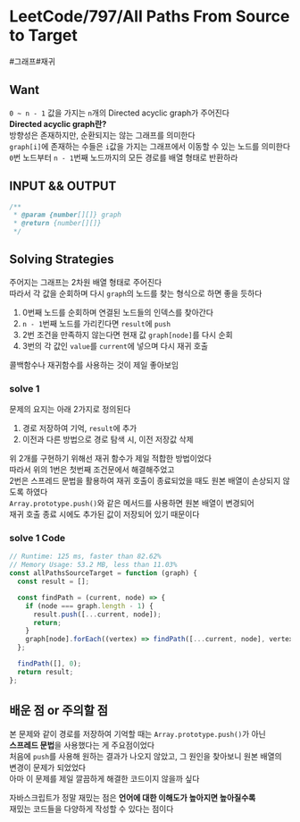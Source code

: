 # LeetCode/797/All Paths From Source to Target

#그래프#재귀

## Want

`0 ~ n - 1` 값을 가지는 `n`개의 Directed acyclic graph가 주어진다  
**Directed acyclic graph란?**  
방향성은 존재하지만, 순환되지는 않는 그래프를 의미한다  
`graph[i]`에 존재하는 수들은 `i`값을 가지는 그래프에서 이동할 수 있는 노드를 의미한다  
`0`번 노드부터 `n - 1`번째 노드까지의 모든 경로를 배열 형태로 반환하라

## INPUT && OUTPUT

```js
/**
 * @param {number[][]} graph
 * @return {number[][]}
 */
```

## Solving Strategies

주어지는 그래프는 2차원 배열 형태로 주어진다  
따라서 각 값을 순회하며 다시 `graph`의 노드를 찾는 형식으로 하면 좋을 듯하다

1. 0번째 노드를 순회하며 연결된 노드들의 인덱스를 찾아간다
2. `n - 1`번째 노드를 가리킨다면 `result`에 `push`
3. 2번 조건을 만족하지 않는다면 현재 값 `graph[node]`를 다시 순회
4. 3번의 각 값인 `value`를 `current`에 넣으며 다시 재귀 호출

콜백함수나 재귀함수를 사용하는 것이 제일 좋아보임

### solve 1

문제의 요지는 아래 2가지로 정의된다

1. 경로 저장하여 기억, `result`에 추가
2. 이전과 다른 방법으로 경로 탐색 시, 이전 저장값 삭제

위 2개를 구현하기 위해선 재귀 함수가 제일 적합한 방법이었다  
따라서 위의 1번은 첫번째 조건문에서 해결해주었고  
2번은 스프레드 문법을 활용하여 재귀 호출이 종료되었을 때도 원본 배열이 손상되지 않도록 하였다  
`Array.prototype.push()`와 같은 메서드를 사용하면 원본 배열이 변경되어  
재귀 호출 종료 시에도 추가된 값이 저장되어 있기 때문이다

### solve 1 Code

```js
// Runtime: 125 ms, faster than 82.62%
// Memory Usage: 53.2 MB, less than 11.03%
const allPathsSourceTarget = function (graph) {
  const result = [];

  const findPath = (current, node) => {
    if (node === graph.length - 1) {
      result.push([...current, node]);
      return;
    }
    graph[node].forEach((vertex) => findPath([...current, node], vertex));
  };

  findPath([], 0);
  return result;
};
```

## 배운 점 or 주의할 점

본 문제와 같이 경로를 저장하여 기억할 때는 `Array.prototype.push()`가 아닌  
**스프레드 문법**을 사용했다는 게 주요점이었다  
처음에 `push`를 사용해 원하는 결과가 나오지 않았고, 그 원인을 찾아보니 원본 배열의 변경이 문제가 되었었다  
아마 이 문제를 제일 깔끔하게 해결한 코드이지 않을까 싶다

자바스크립트가 정말 재밌는 점은 **언어에 대한 이해도가 높아지면 높아질수록**  
재밌는 코드들을 다양하게 작성할 수 있다는 점이다

